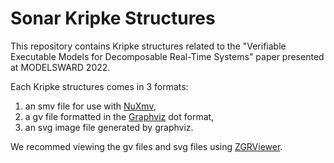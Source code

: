 # Sonar Kripke Structures

This repository contains Kripke structures related to the "Verifiable Executable Models for Decomposable Real-Time Systems" paper presented at MODELSWARD 2022.

Each Kripke structures comes in 3 formats:

1. an smv file for use with [NuXmv](https://nuxmv.fbk.eu/),
2. a gv file formatted in the [Graphviz](https://graphviz.org/) dot format,
3. an svg image file generated by graphviz.

We recommed viewing the gv files and svg files using [ZGRViewer](http://zvtm.sourceforge.net/zgrviewer.html#:~:text=ZGRViewer%20is%20a%20graph%20visualizer,or%20others%20such%20as%20twopi.).
